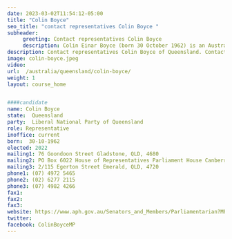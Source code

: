 ```yaml
---
date: 2023-03-02T11:54:12-05:00
title: "Colin Boyce"
seo_title: "contact representatives Colin Boyce "
subheader:
     greeting: Contact representatives Colin Boyce
     description: Colin Einar Boyce (born 30 October 1962) is an Australian politician who is a member of the House of Representatives, representing the Division of Flynn since 2022. He is a member of the Liberal National Party and sits with the National Party in federal parliament.
description: Contact representatives Colin Boyce of Queensland. Contact information for Colin Boyce includes email address, phone number, and mailing address.
image: colin-boyce.jpeg
video:
url:  /australia/queensland/colin-boyce/
weight: 1
layout: course_home


####candidate
name: Colin Boyce
state:	Queensland
party:	Liberal National Party of Queensland
role: Representative
inoffice: current
born:  30-10-1962
elected: 2022
mailing1: 76 Goondoon Street Gladstone, QLD, 4680
mailing2: PO Box 6022 House of Representatives Parliament House Canberra ACT 2600
mailing3: 2/115 Egerton Street Emerald, QLD, 4720
phone1:	(07) 4972 5465
phone2: (02) 6277 2115
phone3:	(07) 4982 4266
fax1:
fax2:
fax3:
website: https://www.aph.gov.au/Senators_and_Members/Parliamentarian?MPID=299498
twitter:
facebook: ColinBoyceMP
---
```

